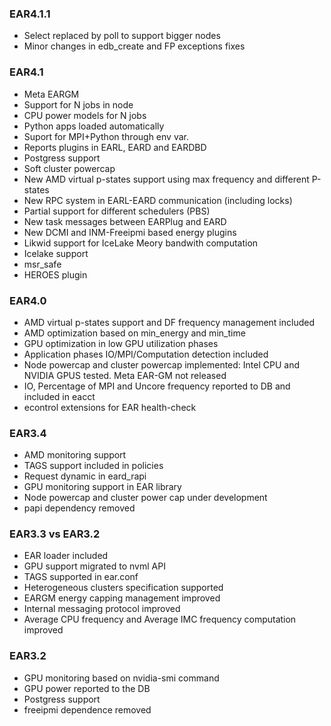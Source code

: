 ### EAR4.1.1
- Select replaced by poll to support bigger nodes
- Minor changes in edb_create and FP exceptions fixes
### EAR4.1
- Meta EARGM
- Support for N jobs in node
- CPU power models for N jobs
- Python apps loaded automatically
- Suport for MPI+Python through env var.
- Reports plugins in EARL, EARD and EARDBD
- Postgress support
- Soft cluster powercap
- New AMD virtual p-states support using max frequency and different P-states
- New RPC system in EARL-EARD communication (including locks)
- Partial support for different schedulers (PBS)
- New task messages between EARPlug and EARD
- New DCMI and INM-Freeipmi based energy plugins
- Likwid support for IceLake Meory bandwith computation
- Icelake support 
- msr_safe 
- HEROES plugin

### EAR4.0
- AMD virtual p-states support and DF frequency management included
- AMD optimization based on min_energy and min_time
- GPU optimization in low GPU utilization phases
- Application phases IO/MPI/Computation detection included
- Node powercap and cluster powercap implemented: Intel CPU and NVIDIA GPUS tested. Meta EAR-GM not released
- IO, Percentage of MPI and Uncore frequency reported to DB and included in eacct
- econtrol extensions for EAR health-check
### EAR3.4
- AMD monitoring support
- TAGS support included in policies
- Request dynamic in eard_rapi
- GPU monitoring support in EAR library
- Node powercap and cluster power cap under development
- papi dependency removed

### EAR3.3 vs EAR3.2
- EAR loader included
- GPU support migrated to nvml API
- TAGS supported in ear.conf
- Heterogeneous clusters specification supported
- EARGM energy capping management improved
- Internal messaging protocol improved
- Average CPU frequency and Average IMC frequency computation improved

### EAR3.2
- GPU monitoring based on nvidia-smi command
- GPU power reported to the DB
- Postgress support
- freeipmi dependence removed
